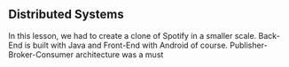 <h2> Distributed Systems </h2>

In this lesson, we had to create a clone of Spotify in a smaller scale. Back-End is built with Java and Front-End with Android of course. Publisher-Broker-Consumer architecture was a must 
